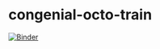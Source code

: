 # congenial-octo-train

[![Binder](https://mybinder.org/badge_logo.svg)](https://mybinder.org/v2/gh/marlangreen/congenial-octo-train/master)
